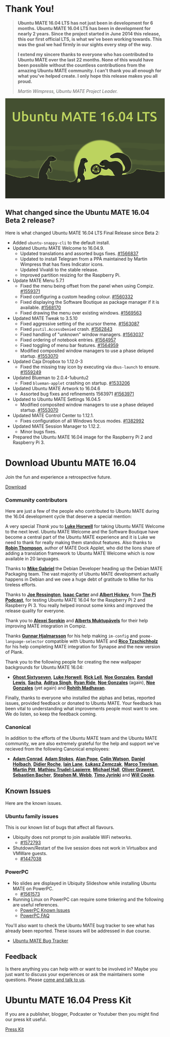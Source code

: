 <!--
.. title: Ubuntu MATE 16.04 LTS
.. slug: ubuntu-mate-xenial-final-release
.. date: 2016-04-21 14:00:00 UTC
.. tags: Ubuntu,MATE,Xenial,final,LTS,draft
.. link:
.. description: Ubuntu MATE 16.04 (Xenial Xerus) LTS Final Release
.. type: text
.. author: Martin Wimpress
-->

# Thank You!

> **Ubuntu MATE 16.04 LTS has not just been in development for 6 months. Ubuntu 
> MATE 16.04 LTS has been in development for nearly 2 years. Since the project 
> started in June 2014 this release, this our first official LTS, is what we've 
> been working towards. This was the goal we had firmly in our sights every step 
> of the way.**
>
> **I extend my sincere thanks to everyone who has contributed to Ubuntu MATE over 
> the last 22 months. None of this would have been possible without the 
> countless contributions from the amazing Ubuntu MATE community. I can't thank 
> you all enough for what you've helped create. I only hope this release makes 
> you all proud.**
>
> *Martin Wimpress, Ubuntu MATE Project Leader.*

<div align="center">
<img src="/gallery/blog/ubuntu-mate-1604-final.png" alt="Ubuntu MATE 16.04 LTS Final Release" />
</div>

## What changed since the Ubuntu MATE 16.04 Beta 2 release?

Here is what changed Ubuntu MATE 16.04 LTS Final Release since Beta 2:

  * Added `ubuntu-snappy-cli` to the default install.
  * Updated Ubuntu MATE Welcome to 16.04.9.
    * Updated translations and assorted bugs fixes. [#1566837](https://bugs.launchpad.net/bugs/1566837)
    * Updated to install Telegram from a PPA maintained by Martin Wimpress that has fixes Indicator icons.
    * Updated Vivaldi to the stable release.
    * Improved partition resizing for the Raspberry Pi.
  * Update MATE Menu 5.7.1
    * Fixed the menu being offset from the panel when using Compiz. [#1559371](https://bugs.launchpad.net/bugs/1559371)
    * Fixed configuring a custom heading colour. [#1560332](https://bugs.launchpad.net/bugs/1560332)
    - Fixed displaying the Software Boutique as package manager if it is available. [#1568170](https://bugs.launchpad.net/bugs/1568170)
    - Fixed drawing the menu over existing windows. [#1569563](https://bugs.launchpad.net/bugs/1569563)
  * Updated MATE Tweak to 3.5.10
    * Fixed aggressive setting of the xcursor theme. [#1563087](https://bugs.launchpad.net/bugs/1563087)
    * Fixed `psutil.AccessDenied` crash. [#1562843](https://bugs.launchpad.net/bugs/1562843)
    * Fixed handling of "unknown" window managers. [#1563037](https://bugs.launchpad.net/bugs/1563037)
    * Fixed ordering of notebook entries. [#1564957](https://bugs.launchpad.net/bugs/1564957)
    * Fixed toggling of menu bar features. [#1564959](https://bugs.launchpad.net/bugs/1564959)
    * Modified composited window managers to use a phase delayed startup. [#1553070](https://bugs.launchpad.net/bugs/1553070)
  * Updated Caja Dropbox to 1.12.0-3
    * Fixed the missing tray icon by executing via `dbus-launch` to ensure. [#1559249](https://bugs.launchpad.net/bugs/1559249)
  * Updated Blueman to 2.0.4-1ubuntu2
    * Fixed `blueman-applet` crashing on startup. [#1533206](https://bugs.launchpad.net/bugs/1533206)
  * Updated Ubuntu MATE Artwork to 16.04.6
    * Assorted bug fixes and refinements 1563971 [#1563971](https://bugs.launchpad.net/bugs/1563971)
  * Updated to Ubuntu MATE Settings 16.04.5
    * Modified composited window managers to use a phase delayed startup. [#1553070](https://bugs.launchpad.net/bugs/1553070)
  * Updated MATE Control Center to 1.12.1.
    * Fixes configuration of all Windows focus modes. [#1382992](https://bugs.launchpad.net/bugs/1382992)
  * Updated MATE Session Manager to 1.12.2.
    * Minor bugs fixes.
  * Prepared the Ubuntu MATE 16.04 image for the Raspberry Pi 2 and Raspberry Pi 3.

<div class="bs-component">
    <div class="jumbotron">
        <h1>Download Ubuntu MATE 16.04</h1>
        <p>Join the fun and experience a retrospective future.</p>
        <a href="/xenial/" class="btn btn-primary btn-lg">Download</a>
        </p>
    </div>
</div>

### Community contributors

Here are just a few of the people who contributed to Ubuntu MATE during the 
16.04 development cycle that deserve a special mention:

A very special *Thank you* to **[Luke
Horwell](https://ubuntu-mate.community/users/lah7/)** for taking Ubuntu
MATE Welcome to the next level. Ubuntu MATE Welcome and the Software
Boutique have become a central part of the Ubuntu MATE experience and
it is Luke we need to thank for really making them standout features.
Also thanks to **[Robin Thompson](https://github.com/robint99)**,
author of MATE Dock Applet, who did the lions share of adding a
translation framework to Ubuntu MATE Welcome which is now available in
20 languages.

Thanks to **[Mike Gabriel](https://sunweavers.net/blog/)** the Debian
Developer heading up the Debian MATE Packaging team. The vast majority
of Ubuntu MATE development actually happens in Debian and we owe a huge
debt of gratitude to Mike for his tireless efforts.

Thanks to **[Joe Ressington](http://joeress.com/about)**, **[Isaac
Carter](http://twitter.com/stupidcoder)** and **[Albert
Hickey](http://plus.google.com/+Winkleink)**, from **[The Pi
Podcast](http://thepipodcast.com/)**, for testing Ubuntu MATE 16.04 for
the Raspberry Pi 2 and Raspberry Pi 3. You really helped ironout some
kinks and improved the release quality for everyone.

Thank you to **[Alexei 
Sorokin](https://build.opensuse.org/user/show/XRevan86)** and **[Alberts 
Muktupāvels](https://launchpad.net/~albertsmuktupavels)** for their help 
improving MATE integration in Compiz.

Thanks **[Gunnar Hjalmarsson](https://launchpad.net/~gunnarhj)** for
his help making `im-config` and `gnome-language-selector` compatible
with Ubuntu MATE and **[Rico
Tzschichholz](https://launchpad.net/~ricotz)** for his help completing
MATE integration for Synapse and the new version of Plank.

Thank you to the following people for creating the new wallpaper
backgrounds for Ubuntu MATE 16.04:

  * **[Ghost Sixtyseven](https://www.youtube.com/channel/UCglkWuyZDppWD2BVsyI4r3A)**, 
**[Luke Horwell](https://ubuntu-mate.community/t/wallpaper-the-materix/3107)**, 
**[Rick Lell](https://ubuntu-mate.community/t/wallpaper-ubuntu-mate-greyscaled-wood/3199)**, 
**[Noe Gonzales](https://ubuntu-mate.community/t/sky-high-wallpaper-photos-licensed-cc-by-sa/3433)**, 
**[Randall Lewis](https://ubuntu-mate.community/t/wallpaper-solar-systemate-4-flavors-1920x1080/3354)**, 
**[Sacha](https://ubuntu-mate.community/t/wallpaper-some-parrots-and-an-island/3450)**, 
**[Aditya Singh](https://ubuntu-mate.community/t/mate-wallpapers/3048)**, 
**[Ryan Ride](https://ubuntu-mate.community/t/heres-my-first-all-original-wallpaper/597)**, 
**[Noe Gonzales](https://ubuntu-mate.community/t/wallpaper-city-chill/2899)** (again),
**[Noe Gonzales](https://ubuntu-mate.community/t/wallpaper-beach-vibes/2900)** (yet again) and
**[Rohith Madhavan](https://ubuntu-mate.community/t/ubuntu-mate-wallpapers/965/8)**.

Finally, thanks to everyone who installed the alphas and betas, reported issues,
provided feedback or donated to Ubuntu MATE. Your feedback has been vital to 
understanding what improvements people most want to see. We do listen, so keep the
feedback coming.

### Canonical

In addition to the efforts of the Ubuntu MATE team and the Ubuntu MATE 
community, we are also extremely grateful for the help and support we've 
recieved from the following Canonical employees:

  * **[Adam Conrad](https://launchpad.net/~adconrad)**,
 **[Adam Stokes](https://launchpad.net/~adam-stokes)**,
 **[Alan Pope](https://launchpad.net/~popey)**,
 **[Colin Watson](https://launchpad.net/~cjwatson)**,
 **[Daniel Holbach](https://launchpad.net/~dholbach)**,
 **[Didier Roche](https://launchpad.net/~didrocks)**,
 **[Iain Lane](https://launchpad.net/~laney)**,
 **[Łukasz Zemczak](https://launchpad.net/~sil2100)**,
 **[Marco Trevisan](https://launchpad.net/~3v1n0)**,
 **[Martin Pitt](https://launchpad.net/~pitti)**,
 **[Mathieu Trudel-Lapierre](https://launchpad.net/~mathieu-tl)**,
 **[Michael Hall](https://launchpad.net/~mhall119)**,
 **[Oliver Grawert](https://launchpad.net/~ogra)**,
 **[Sebastien Bacher](https://launchpad.net/~seb128)**,
 **[Stephen M. Webb](https://launchpad.net/~bregma)**,
 **[Timo Jyrinki](https://launchpad.net/~timo-jyrinki)** and
 **[Will Cooke](https://launchpad.net/~willcooke)**.
  
## Known Issues

Here are the known issues.

### Ubuntu family issues

This is our known list of bugs that affect all flavours.

  * Ubiquity does not prompt to join available WiFi networks.
    * [#1572793](https://bugs.launchpad.net/bugs/1572793)
  * Shutdown/Restart of the live session does not work in Virtualbox and VMWare guests.
    * [#1447038](https://bugs.launchpad.net/bugs/1447038)

### PowerPC

  * No slides are displayed in Ubiquity Slideshow while installing Ubuntu MATE on PowerPC.
    * [#1561573](https://bugs.launchpad.net/bugs/1561573)	
  * Running Linux on PowerPC can require some tinkering and the following are useful references.
    * [PowerPC Known Issues](https://wiki.ubuntu.com/PowerPCKnownIssues)
    * [PowerPC FAQ](https://wiki.ubuntu.com/PowerPCFAQ)

You'll also want to check the Ubuntu MATE bug tracker to see what has
already been reported. These issues will be addressed in due course.

  * [Ubuntu MATE Bug Tracker](https://bugs.launchpad.net/ubuntu-mate)

## Feedback

Is there anything you can help with or want to be involved in? Maybe you just
want to discuss your experiences or ask the maintainers some questions. Please
[come and talk to us](https://ubuntu-mate.community/).

<div class="bs-component">
    <div class="jumbotron">
        <h1>Ubuntu MATE 16.04 Press Kit</h1>
        <p>If you are a publisher, blogger, Podcaster or Youtuber then you might find our press kit useful.</p>
        <a href="/ubuntu-mate-1604-presskit/" class="btn btn-primary btn-lg">Press Kit</a>
        </p>
    </div>
</div>
